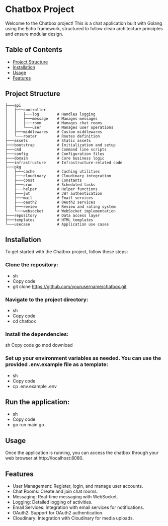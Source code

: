 # Chatbox Project

Welcome to the Chatbox project! This is a chat application built with Golang using the Echo framework, structured to follow clean architecture principles and ensure modular design.

## Table of Contents

- [Project Structure](#project-structure)
- [Installation](#installation)
- [Usage](#usage)
- [Features](#features)

## Project Structure

```plaintext
├───api
│   ├───controller
│   │   ├───log        # Handles logging
│   │   ├───message    # Manages messages
│   │   ├───room       # Manages chat rooms
│   │   └───user       # Manages user operations
│   ├───middlewares    # Custom middlewares
│   └───router         # Routes definition
├───assets             # Static assets
├───bootstrap          # Initialization and setup
├───cmd                # Command line scripts
├───config             # Configuration files
├───domain             # Core business logic
├───infrastructure     # Infrastructure-related code
├───pkg
│   ├───cache          # Caching utilities
│   ├───cloudinary     # Cloudinary integration
│   ├───const          # Constants
│   ├───cron           # Scheduled tasks
│   ├───helper         # Helper functions
│   ├───jwt            # JWT authentication
│   ├───mail           # Email services
│   ├───oauth2         # OAuth2 services
│   ├───review         # Review and rating system
│   └───websocket      # WebSocket implementation
├───repository         # Data access layer
├───templates          # HTML templates
└───usecase            # Application use cases
```

## Installation

To get started with the Chatbox project, follow these steps:

### Clone the repository:

- sh
- Copy code
- git clone https://github.com/yourusername/chatbox.git

### Navigate to the project directory:

- sh
- Copy code
- cd chatbox

### Install the dependencies:

sh
Copy code
go mod download

### Set up your environment variables as needed. You can use the provided .env.example file as a template:

- sh
- Copy code
- cp .env.example .env

## Run the application:

- sh
- Copy code
- go run main.go

## Usage
Once the application is running, you can access the chatbox through your web browser at http://localhost:8080.

## Features
- User Management: Register, login, and manage user accounts.
- Chat Rooms: Create and join chat rooms.
- Messaging: Real-time messaging with WebSocket.
- Logging: Detailed logging of activities.
- Email Services: Integration with email services for notifications.
- OAuth2: Support for OAuth2 authentication.
- Cloudinary: Integration with Cloudinary for media uploads.

